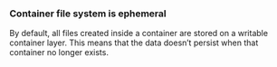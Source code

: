 ### Container file system is ephemeral

By default, all files created inside a container are stored on a writable container layer.
This means that the data doesn’t persist when that container no longer exists.